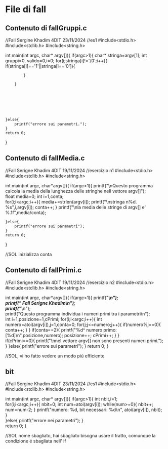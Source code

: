 # File di fall

## Contenuto di fallGruppi.c

//Fall Sergine Khadim 4DIT 23/11/2024
//es1
#include<stdio.h>
#include<stdlib.h>
#include<string.h>


int main(int argc, char* argv[]){
	if(argc>1){
		char* stringa=argv[1];
		int gruppi=0, valido=0,i=0;
		for(i;stringa[i]!='/0';i++){
			if(stringa[i]=='1'||stringa[i=='0']){
				
			}
			
		}
		
		
	
		
		
		
		
	}else{
		printf("errore sui parametri.");
	}	
	return 0;	
}

## Contenuto di fallMedia.c

//Fall Serigne Khadim 4DIT 19/11/2024
//esercizio n1
#include<stdio.h>
#include<stdlib.h>
#include<string.h>

int main(int argc, char*argv[]){
	if(argc>1){
	printf("\nQuesto programma calcola la media della lunghezza delle stringhe nell vettore argv[]");	
	float media=0;
	int i=1,conta;	
	for(i;i<argc;i++){
		media+=strlen(argv[i]);
		printf("\nstringa n%d. %s",i,argv[i]);
		conta++;
	}
	printf("\nla media delle stringe di argv[] e' %.1f",media/conta);
		
	}else{
		printf("errore sui parametri");
	}
	return 0;
}

//SOL inizializza conta

## Contenuto di fallPrimi.c

//Fall Serigne Khadim 4DIT 19/11/2024
//esercizio n2
#include<stdio.h>
#include<stdlib.h>
#include<string.h>

int main(int argc, char*argv[]){
	if(argc>1){
	printf("_________________________________________________________\n");	
	printf("                 Fall Serigne Khadim\n");	
	printf("_________________________________________________________\n");	
	printf("Questo programma individua i numeri primi tra i parametri\n");	
	int i=1,posizione=1,cPrimi;
	for(i;i<argc;i++){
		int numero=atoi(argv[i]),j=1,conta=0;
		for(j;j<=numero;j++){
			if(numero%j==0){
				conta++;
			}
		}
		if(conta==2){
				printf("%d^ numero primo: [%d]\n",posizione,numero);
				posizione++;
				cPrimi++;
		}
	}	
	if(cPrimi==0){
		printf("\nnel vettore argv[] non sono presenti numeri primi.");
	}
	}else{
		printf("errore sui parametri");
	}
	return 0;
}

//SOL, vi ho fatto vedere un modo piú efficiente

## bit
//Fall Sergine Khadim 4DIT 23/11/2024
//es1
#include<stdio.h>
#include<stdlib.h>
#include<string.h>

int main(int argc, char* argv[]){
	if(argc>1){
    	int nbit,i=1;	
		for(i;i<argc;i++){
			nbit=0;
			int num=atoi(argv[i]);
			while(num>=0){
				nbit++;
				num=num-2;
			}
			printf("numero: %d, bit necessari: %d\n", atoi(argv[i]), nbit);
		}	
		}else{
		printf("errore nei parametri");	
	}		
	return 0;
}

//SOL nome sbagliato, hai sbagliato bisogna usare il fratto, comunque la condizione é sbagliata nell' if